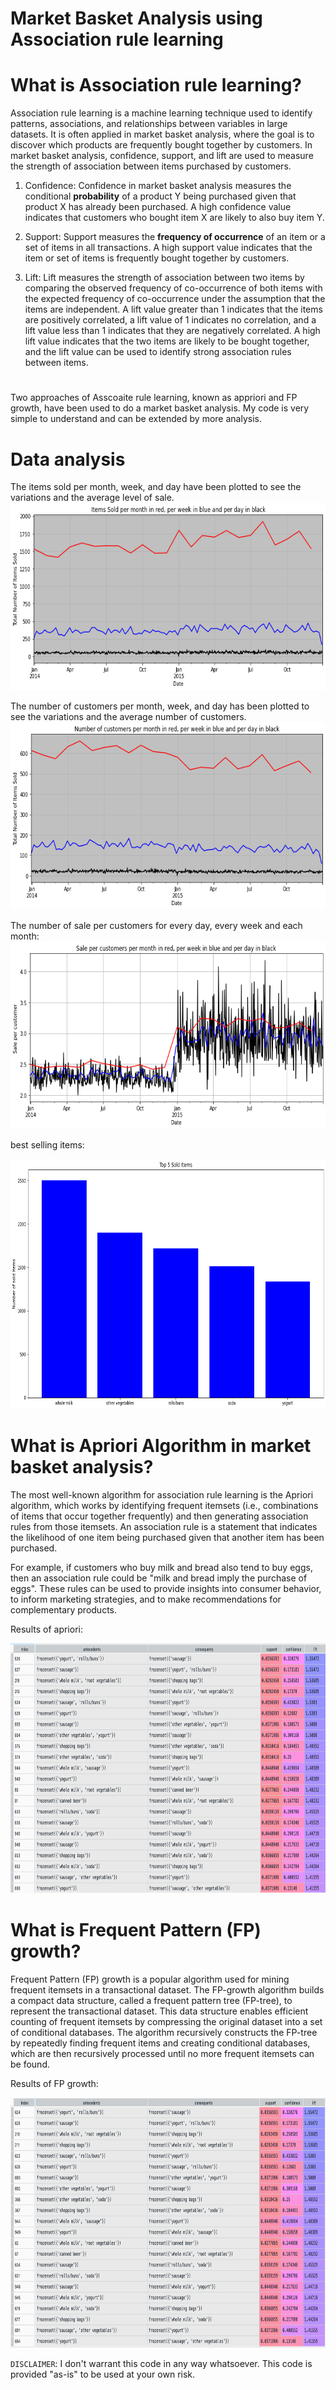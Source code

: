 # Market Basket Analysis using Association rule learning

# What is Association rule learning?

Association rule learning is a machine learning technique used to identify patterns, associations, and relationships between variables in large datasets. It is often applied in market basket analysis, where the goal is to discover which products are frequently bought together by customers.
In market basket analysis, confidence, support, and lift are used to measure the strength of association between items purchased by customers.

1. Confidence: Confidence in market basket analysis measures the conditional **probability** of a product Y being purchased given that product X has already been purchased. A high confidence value indicates that customers who bought item X are likely to also buy item Y. 

2. Support: Support measures the **frequency of occurrence** of an item or a set of items in all transactions. A high support value indicates that the item or set of items is frequently bought together by customers.

3. Lift: Lift measures the strength of association between two items by comparing the observed frequency of co-occurrence of both items with the expected frequency of co-occurrence under the assumption that the items are independent. A lift value greater than 1 indicates that the items are positively correlated, a lift value of 1 indicates no correlation, and a lift value less than 1 indicates that they are negatively correlated. A high lift value indicates that the two items are likely to be bought together, and the lift value can be used to identify strong association rules between items.

# 

Two approaches of Asscoaite rule learning, known as appriori and FP growth, have been used to do a market basket analysis.
My code is very simple to understand and can be extended by more analysis.

# Data analysis

The items sold per month, week, and day have been plotted to see the variations and the average level of sale.
<img src="items.png" width="800" height="300">

The number of customers per month, week, and day has been plotted to see the variations and the average number of customers.
<img src="clients.png" width="800" height="300">

The number of sale per customers for every day, every week and each month:
<img src="sale_per_client.png" width="800" height="300">

best selling items:

<img src="best_sale.png" width="800" height="400">

# What is Apriori Algorithm in market basket analysis?

The most well-known algorithm for association rule learning is the Apriori algorithm, which works by identifying frequent itemsets (i.e., combinations of items that occur together frequently) and then generating association rules from those itemsets. An association rule is a statement that indicates the likelihood of one item being purchased given that another item has been purchased.

For example, if customers who buy milk and bread also tend to buy eggs, then an association rule could be "milk and bread imply the purchase of eggs". These rules can be used to provide insights into consumer behavior, to inform marketing strategies, and to make recommendations for complementary products.

Results of apriori:

<img src="apriori.png" width="800" height="400">

# What is Frequent Pattern (FP) growth?

Frequent Pattern (FP) growth is a popular algorithm used for mining frequent itemsets in a transactional dataset. The FP-growth algorithm builds a compact data structure, called a frequent pattern tree (FP-tree), to represent the transactional dataset. This data structure enables efficient counting of frequent itemsets by compressing the original dataset into a set of conditional databases. The algorithm recursively constructs the FP-tree by repeatedly finding frequent items and creating conditional databases, which are then recursively processed until no more frequent itemsets can be found.

Results of FP growth:

<img src="fp.png" width="800" height="400">

`DISCLAIMER`:  I don't warrant this code in any way whatsoever. This code is provided "as-is" to be used at your own risk.
